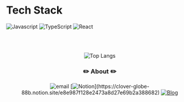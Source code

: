 # Tech Stack

![Javascript](https://img.shields.io/badge/javascript-F7DF1E.svg?style=for-the-badge&logo=JavaScript&logoColor=white)
![TypeScript](https://img.shields.io/badge/typescript-%23007ACC.svg?style=for-the-badge&logo=typescript&logoColor=white)
![React](https://img.shields.io/badge/react-%2320232a.svg?style=for-the-badge&logo=react&logoColor=%2361DAFB)  

<br><br>
<div align="center" >
  
![Top Langs](https://github-readme-stats.vercel.app/api/top-langs/?username=bpthess&layout=compact&theme=nightowl)

<h3 align="center">✏️ About ✏️</h3>  
<div align="center" style="text-align:center">  

![email](https://img.shields.io/badge/Email-bpthess@naver.com-red.svg)
[![Notion](https://img.shields.io/badge/Notion-20BF6B?color=ffffff.svg?)](https://clover-globe-88b.notion.site/e8e987f128e2473a8d27e69b2a388682) 
[![Blog](https://img.shields.io/badge/Blog-1B9ACE.svg?style=flat)](https://bpthess.github.io/tech-blog) 

</div>
</div>
